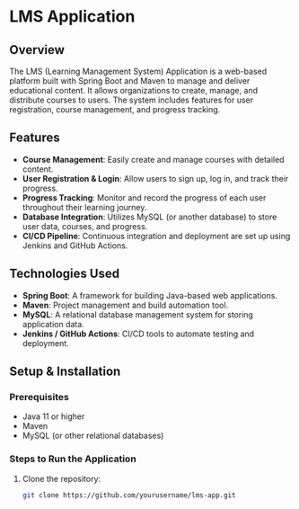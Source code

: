 # LMS Application

## Overview
The LMS (Learning Management System) Application is a web-based platform built with Spring Boot and Maven to manage and deliver educational content. It allows organizations to create, manage, and distribute courses to users. The system includes features for user registration, course management, and progress tracking.

## Features
- **Course Management**: Easily create and manage courses with detailed content.
- **User Registration & Login**: Allow users to sign up, log in, and track their progress.
- **Progress Tracking**: Monitor and record the progress of each user throughout their learning journey.
- **Database Integration**: Utilizes MySQL (or another database) to store user data, courses, and progress.
- **CI/CD Pipeline**: Continuous integration and deployment are set up using Jenkins and GitHub Actions.

## Technologies Used
- **Spring Boot**: A framework for building Java-based web applications.
- **Maven**: Project management and build automation tool.
- **MySQL**: A relational database management system for storing application data.
- **Jenkins / GitHub Actions**: CI/CD tools to automate testing and deployment.

## Setup & Installation

### Prerequisites
- Java 11 or higher
- Maven
- MySQL (or other relational databases)

### Steps to Run the Application
1. Clone the repository:
   ```bash
   git clone https://github.com/yourusername/lms-app.git
